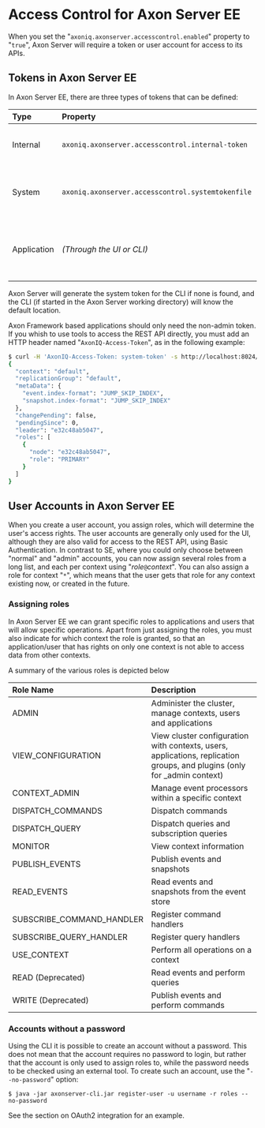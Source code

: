 # Access Control for Axon Server EE

When you set the "`axoniq.axonserver.accesscontrol.enabled`" property to "`true`", Axon Server will require a token or user account for access to its APIs.

## Tokens in Axon Server EE

In Axon Server EE, there are three types of tokens that can be defined:

| Type | Property | Purpose |
| :--- | :--- | :--- |
| Internal | `axoniq.axonserver.accesscontrol.internal-token` | Define a token for nodes in the cluster to authenticate each other. |
| System | `axoniq.axonserver.accesscontrol.systemtokenfile` | Define a file for a token with administrative rights. Default value is "`./security/.token`". |
| Application | _(Through the UI or CLI)_ | Applications are registered using the UI or CLI and assigned roles. See below for more details. |

Axon Server will generate the system token for the CLI if none is found, and the CLI (if started in the Axon Server working directory) will know the default location.

Axon Framework based applications should only need the non-admin token. If you whish to use tools to access the REST API directly, you must add an HTTP header named "`AxonIQ-Access-Token`", as in the following example:

```bash
$ curl -H 'AxonIQ-Access-Token: system-token' -s http://localhost:8024/v1/public/context | jq '.[] | select(.context=="default")'
{
  "context": "default",
  "replicationGroup": "default",
  "metaData": {
    "event.index-format": "JUMP_SKIP_INDEX",
    "snapshot.index-format": "JUMP_SKIP_INDEX"
  },
  "changePending": false,
  "pendingSince": 0,
  "leader": "e32c48ab5047",
  "roles": [
    {
      "node": "e32c48ab5047",
      "role": "PRIMARY"
    }
  ]
}
```

## User Accounts in Axon Server EE

When you create a user account, you assign roles, which will determine the user's access rights. The user accounts are generally only used for the UI, although they are also valid for access to the REST API, using Basic Authentication. In contrast to SE, where you could only choose between "normal" and "admin" accounts, you can now assign several roles from a long list, and each per context using "_role_`@`_context_". You can also assign a role for context "`*`", which means that the user gets that role for any context existing now, or created in the future.

### Assigning roles

In Axon Server EE we can grant specific roles to applications and users that will allow specific operations. Apart from just assigning the roles, you must also indicate for which context the role is granted, so that an application/user that has rights on only one context is not able to access data from other contexts.‌

A summary of the various roles is depicted below

| Role Name | Description |
| :--- | :--- |
| ADMIN | Administer the cluster, manage contexts, users and applications |
| VIEW\_CONFIGURATION | View cluster configuration with contexts, users, applications, replication groups, and plugins (only for \_admin context) | 
| CONTEXT\_ADMIN | Manage event processors within a specific context |
| DISPATCH\_COMMANDS | Dispatch commands |
| DISPATCH\_QUERY | Dispatch queries and subscription queries |
| MONITOR | View context information |
| PUBLISH\_EVENTS | Publish events and snapshots |
| READ\_EVENTS | Read events and snapshots from the event store |
| SUBSCRIBE\_COMMAND\_HANDLER | Register command handlers |
| SUBSCRIBE\_QUERY\_HANDLER | Register query handlers |
| USE\_CONTEXT | Perform all operations on a context |
| READ \(Deprecated\) | Read events and perform queries |
| WRITE \(Deprecated\) | Publish events and perform commands |

### Accounts without a password

Using the CLI it is possible to create an account without a password. This does not mean that the account requires no password to login, but rather that the account is only used to assign roles to, while the password needs to be checked using an external tool. To create such an account, use the "`--no-password`" option:

```text
$ java -jar axonserver-cli.jar register-user -u username -r roles --no-password
```

See the section on OAuth2 integration for an example.
